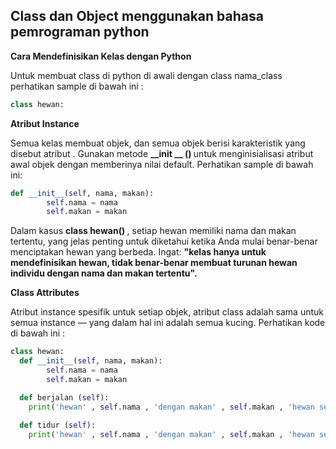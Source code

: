 ## Class dan Object menggunakan bahasa pemrograman python
<b> Cara Mendefinisikan Kelas dengan Python </b> </p>
Untuk membuat class di python di awali dengan class nama_class perhatikan sample di bawah ini : </p>

```python
class hewan:
```
</p>

<b> Atribut Instance </b></p>
Semua kelas membuat objek, dan semua objek berisi karakteristik yang disebut atribut . Gunakan metode <b> __init __ () </b> untuk menginisialisasi atribut awal objek dengan memberinya nilai default. Perhatikan sample di bawah ini: </p>

```python
def __init__(self, nama, makan):
        self.nama = nama
        self.makan = makan

```
</p>
Dalam kasus <b> class hewan() </b>, setiap hewan memiliki nama dan makan tertentu, yang jelas penting untuk diketahui ketika Anda mulai benar-benar menciptakan hewan yang berbeda. Ingat: <b> "kelas hanya untuk mendefinisikan hewan, tidak benar-benar membuat turunan hewan individu dengan nama dan makan tertentu". </b> </p>

<b> Class Attributes </b> </p>
Atribut instance spesifik untuk setiap objek, atribut class adalah sama untuk semua instance — yang dalam hal ini adalah semua kucing. Perhatikan kode di bawah ini : </p>

```python
class hewan:
  def __init__(self, nama, makan):
        self.nama = nama
        self.makan = makan

  def berjalan (self):
    print('hewan' , self.nama , 'dengan makan' , self.makan , 'hewan sedang berjalan')
    
  def tidur (self):
    print('hewan' , self.nama , 'dengan makan' , self.makan , 'hewan sedang tidur')

```
</p>

